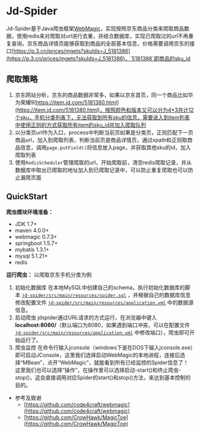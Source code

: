 # Jd-Spider
Jd-Spider基于Java爬虫框架[WebMagic](https://github.com/code4craft/webmagic)，实现按照京东商品分类来爬取商品数据，使用redis来对爬取对url进行去重，并结合数据库，实现已爬取过的url不再重复查询，京东商品详情页能够获取到商品的全部基本信息，价格需要调用京东的接口[https://p.3.cn/prices/mgets?skuIds=J_5181386](https://p.3.cn/prices/mgets?skuIds=J_5181386)，`5181386`即商品的sku_id

## 爬取策略
1. 京东网站分析，京东的商品数据非常多，如果以京东首页，同一个商品比如华为荣耀9[https://item.jd.com/5181380.html](https://item.jd.com/5181380.html)，按照颜色和版本又可以分为4*3共计12个sku，手机分类列表下，无法获取到所有sku的信息，需要进入到item列表中使用正则的方式获取所有item的sku_id并加入爬取队列
2. 以分类页url作为入口，process中判断当前页如果是分类页，正则匹配下一页商品url，加入到爬取列表，判断当前页是商品详情页，通过xpath和正则取商品信息，调用`page.putField()`将信息放入page，并获取其他sku的id，加入爬取列表
3. 使用`RedisScheduler`管理爬取的url，开始爬取前，清空redis爬取记录，并从数据库中取出已爬取的地址加入到已爬取记录中，可以防止重复爬取也可以防止漏爬页面

## QuickStart

**爬虫模块环境准备：**
+ JDK 1.7+
+ maven 4.0.0+
+ webmagic 0.7.3+
+ springboot 1.5.7+
+ mybatis 1.3.1+
+ mysql 5.1.21+
+ redis 

**运行爬虫：**
以爬取京东手机分类为例
1. 初始化数据库
在本地MySQL中创建自己的schema，执行初始化数据库的脚本 [`jd-spider/src/main/resources/spider.sql`](https://github.com/caydenprivate/jd-spider/spider.sql) ，并根据自己的数据库信息修改配置文件 [`jd-spider/src/main/resources/application.yml`](https://github.com/caydenprivate/jd-spider/MagicToe/blob/master/hupu-spider/src/main/resources/application.yml) 中的数据源信息。
2. 启动爬虫
jdspider通过URL请求的方式运行，在浏览器中键入 **localhost:8080/**（默认端口为8080，如果遇到端口冲突，可以在配置文件 [`jd-spider/src/main/resources/application.yml`](https://github.com/application.yml) 中修改端口），爬虫即可开始运行了。
3. 爬虫监控
在命令行输入jconsole（windows下是在DOS下输入jconsole.exe）即可启动JConsole，这里我们选择启动WebMagic的本地进程，连接后选择“MBean”，点开“WebMagic”，就能看到所有已经监控的Spider信息了！
这里我们也可以选择“操作”，在操作里可以选择启动-start()和终止爬虫-stop()，这会直接调用对应Spider的start()和stop()方法，来达到基本控制的目的。 


* 参考及致谢
  + [https://github.com/code4craft/webmagic](https://github.com/code4craft/webmagic)
  + [https://github.com/CrowHawk/MagicToe](https://github.com/CrowHawk/MagicToe)
